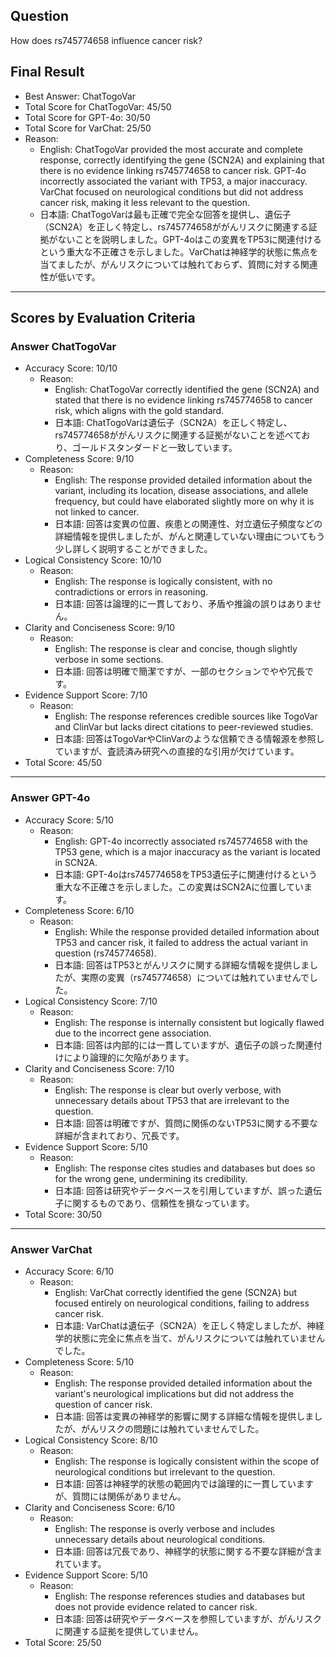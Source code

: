 ## Question

How does rs745774658 influence cancer risk?

## Final Result

- Best Answer: ChatTogoVar
- Total Score for ChatTogoVar: 45/50
- Total Score for GPT-4o: 30/50
- Total Score for VarChat: 25/50
- Reason:
  - English: ChatTogoVar provided the most accurate and complete response, correctly identifying the gene (SCN2A) and explaining that there is no evidence linking rs745774658 to cancer risk. GPT-4o incorrectly associated the variant with TP53, a major inaccuracy. VarChat focused on neurological conditions but did not address cancer risk, making it less relevant to the question.
  - 日本語: ChatTogoVarは最も正確で完全な回答を提供し、遺伝子（SCN2A）を正しく特定し、rs745774658ががんリスクに関連する証拠がないことを説明しました。GPT-4oはこの変異をTP53に関連付けるという重大な不正確さを示しました。VarChatは神経学的状態に焦点を当てましたが、がんリスクについては触れておらず、質問に対する関連性が低いです。

---

## Scores by Evaluation Criteria

### Answer ChatTogoVar
- Accuracy Score: 10/10
  - Reason: 
    - English: ChatTogoVar correctly identified the gene (SCN2A) and stated that there is no evidence linking rs745774658 to cancer risk, which aligns with the gold standard.
    - 日本語: ChatTogoVarは遺伝子（SCN2A）を正しく特定し、rs745774658ががんリスクに関連する証拠がないことを述べており、ゴールドスタンダードと一致しています。
- Completeness Score: 9/10
  - Reason: 
    - English: The response provided detailed information about the variant, including its location, disease associations, and allele frequency, but could have elaborated slightly more on why it is not linked to cancer.
    - 日本語: 回答は変異の位置、疾患との関連性、対立遺伝子頻度などの詳細情報を提供しましたが、がんと関連していない理由についてもう少し詳しく説明することができました。
- Logical Consistency Score: 10/10
  - Reason: 
    - English: The response is logically consistent, with no contradictions or errors in reasoning.
    - 日本語: 回答は論理的に一貫しており、矛盾や推論の誤りはありません。
- Clarity and Conciseness Score: 9/10
  - Reason: 
    - English: The response is clear and concise, though slightly verbose in some sections.
    - 日本語: 回答は明確で簡潔ですが、一部のセクションでやや冗長です。
- Evidence Support Score: 7/10
  - Reason: 
    - English: The response references credible sources like TogoVar and ClinVar but lacks direct citations to peer-reviewed studies.
    - 日本語: 回答はTogoVarやClinVarのような信頼できる情報源を参照していますが、査読済み研究への直接的な引用が欠けています。
- Total Score: 45/50

---

### Answer GPT-4o
- Accuracy Score: 5/10
  - Reason: 
    - English: GPT-4o incorrectly associated rs745774658 with the TP53 gene, which is a major inaccuracy as the variant is located in SCN2A.
    - 日本語: GPT-4oはrs745774658をTP53遺伝子に関連付けるという重大な不正確さを示しました。この変異はSCN2Aに位置しています。
- Completeness Score: 6/10
  - Reason: 
    - English: While the response provided detailed information about TP53 and cancer risk, it failed to address the actual variant in question (rs745774658).
    - 日本語: 回答はTP53とがんリスクに関する詳細な情報を提供しましたが、実際の変異（rs745774658）については触れていませんでした。
- Logical Consistency Score: 7/10
  - Reason: 
    - English: The response is internally consistent but logically flawed due to the incorrect gene association.
    - 日本語: 回答は内部的には一貫していますが、遺伝子の誤った関連付けにより論理的に欠陥があります。
- Clarity and Conciseness Score: 7/10
  - Reason: 
    - English: The response is clear but overly verbose, with unnecessary details about TP53 that are irrelevant to the question.
    - 日本語: 回答は明確ですが、質問に関係のないTP53に関する不要な詳細が含まれており、冗長です。
- Evidence Support Score: 5/10
  - Reason: 
    - English: The response cites studies and databases but does so for the wrong gene, undermining its credibility.
    - 日本語: 回答は研究やデータベースを引用していますが、誤った遺伝子に関するものであり、信頼性を損なっています。
- Total Score: 30/50

---

### Answer VarChat
- Accuracy Score: 6/10
  - Reason: 
    - English: VarChat correctly identified the gene (SCN2A) but focused entirely on neurological conditions, failing to address cancer risk.
    - 日本語: VarChatは遺伝子（SCN2A）を正しく特定しましたが、神経学的状態に完全に焦点を当て、がんリスクについては触れていませんでした。
- Completeness Score: 5/10
  - Reason: 
    - English: The response provided detailed information about the variant's neurological implications but did not address the question of cancer risk.
    - 日本語: 回答は変異の神経学的影響に関する詳細な情報を提供しましたが、がんリスクの問題には触れていませんでした。
- Logical Consistency Score: 8/10
  - Reason: 
    - English: The response is logically consistent within the scope of neurological conditions but irrelevant to the question.
    - 日本語: 回答は神経学的状態の範囲内では論理的に一貫していますが、質問には関係がありません。
- Clarity and Conciseness Score: 6/10
  - Reason: 
    - English: The response is overly verbose and includes unnecessary details about neurological conditions.
    - 日本語: 回答は冗長であり、神経学的状態に関する不要な詳細が含まれています。
- Evidence Support Score: 5/10
  - Reason: 
    - English: The response references studies and databases but does not provide evidence related to cancer risk.
    - 日本語: 回答は研究やデータベースを参照していますが、がんリスクに関連する証拠を提供していません。
- Total Score: 25/50